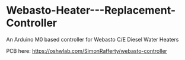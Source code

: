 # Webasto-Heater---Replacement-Controller
An Arduino M0 based controller for Webasto C/E Diesel Water Heaters

PCB here: https://oshwlab.com/SimonRafferty/webasto-controller
